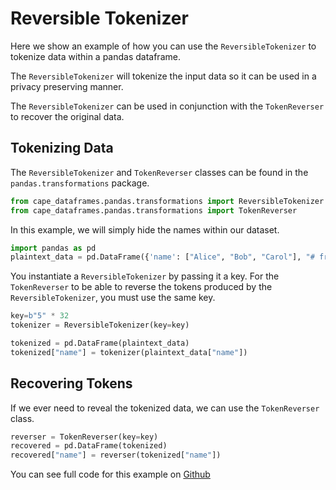 # Reversible Tokenizer

Here we show an example of how you can use the `ReversibleTokenizer` to tokenize data within a pandas dataframe.

The `ReversibleTokenizer` will tokenize the input data so it can be used in a privacy preserving manner.

The `ReversibleTokenizer` can be used in conjunction with the `TokenReverser` to recover the original data.

## Tokenizing Data

The `ReversibleTokenizer` and `TokenReverser` classes can be found in the `pandas.transformations` package.

```python
from cape_dataframes.pandas.transformations import ReversibleTokenizer
from cape_dataframes.pandas.transformations import TokenReverser
```

In this example, we will simply hide the names within our dataset.

```python
import pandas as pd
plaintext_data = pd.DataFrame({'name': ["Alice", "Bob", "Carol"], "# friends": [100, 200, 300]})
```

You instantiate a `ReversibleTokenizer` by passing it a key. For the `TokenReverser` to be able to reverse the tokens produced by the `ReversibleTokenizer`, you must use the same key.

```python
key=b"5" * 32
tokenizer = ReversibleTokenizer(key=key)
```

```python
tokenized = pd.DataFrame(plaintext_data)
tokenized["name"] = tokenizer(plaintext_data["name"])
```

## Recovering Tokens

If we ever need to reveal the tokenized data, we can use the `TokenReverser` class.

```python
reverser = TokenReverser(key=key)
recovered = pd.DataFrame(tokenized)
recovered["name"] = reverser(tokenized["name"])
```

You can see full code for this example on [Github](https://github.com/capeprivacy/cape-dataframes/blob/master/examples/tutorials/reversible_tokenizer/reversible_tokenizer_pandas.ipynb)
